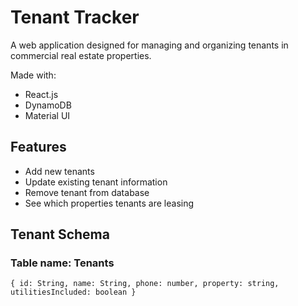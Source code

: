 # Tenant Tracker

A web application designed for managing and organizing tenants in commercial real estate properties.

Made with:

- React.js
- DynamoDB
- Material UI

## Features

- Add new tenants
- Update existing tenant information
- Remove tenant from database
- See which properties tenants are leasing

## Tenant Schema

### Table name: Tenants

`{ id: String, name: String, phone: number, property: string, utilitiesIncluded: boolean }`

